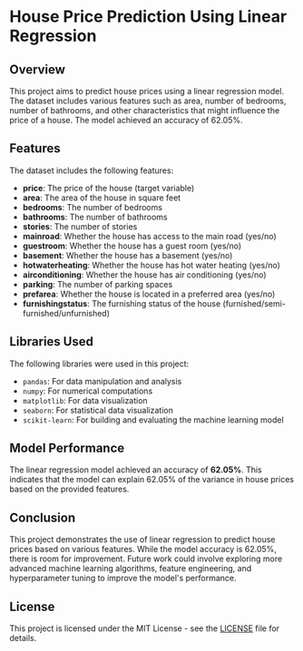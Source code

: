 # House Price Prediction Using Linear Regression

## Overview

This project aims to predict house prices using a linear regression model. The dataset includes various features such as area, number of bedrooms, number of bathrooms, and other characteristics that might influence the price of a house. The model achieved an accuracy of 62.05%.

## Features

The dataset includes the following features:

- **price**: The price of the house (target variable)
- **area**: The area of the house in square feet
- **bedrooms**: The number of bedrooms
- **bathrooms**: The number of bathrooms
- **stories**: The number of stories
- **mainroad**: Whether the house has access to the main road (yes/no)
- **guestroom**: Whether the house has a guest room (yes/no)
- **basement**: Whether the house has a basement (yes/no)
- **hotwaterheating**: Whether the house has hot water heating (yes/no)
- **airconditioning**: Whether the house has air conditioning (yes/no)
- **parking**: The number of parking spaces
- **prefarea**: Whether the house is located in a preferred area (yes/no)
- **furnishingstatus**: The furnishing status of the house (furnished/semi-furnished/unfurnished)

## Libraries Used

The following libraries were used in this project:

- `pandas`: For data manipulation and analysis
- `numpy`: For numerical computations
- `matplotlib`: For data visualization
- `seaborn`: For statistical data visualization
- `scikit-learn`: For building and evaluating the machine learning model

## Model Performance

The linear regression model achieved an accuracy of **62.05%**. This indicates that the model can explain 62.05% of the variance in house prices based on the provided features.
## Conclusion

This project demonstrates the use of linear regression to predict house prices based on various features. While the model accuracy is 62.05%, there is room for improvement. Future work could involve exploring more advanced machine learning algorithms, feature engineering, and hyperparameter tuning to improve the model's performance.

## License

This project is licensed under the MIT License - see the [LICENSE](LICENSE) file for details.
